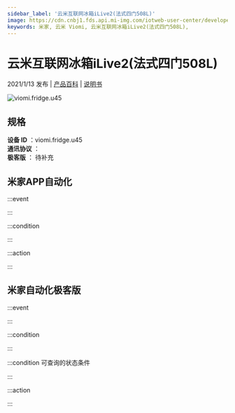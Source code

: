 ```yaml
---
sidebar_label: '云米互联网冰箱iLive2(法式四门508L)'
image: https://cdn.cnbj1.fds.api.mi-img.com/iotweb-user-center/developer_1679048995148cFqtWhLd.png?GalaxyAccessKeyId=AKVGLQWBOVIRQ3XLEW&Expires=9223372036854775807&Signature=aCI5/7nEwxbe+ABjW31g13yh7nk=
keywords: 米家, 云米 Viomi, 云米互联网冰箱iLive2(法式四门508L), 
---
```

# 云米互联网冰箱iLive2(法式四门508L)

2021/1/13 发布 | [产品百科](https://home.mi.com/webapp/content/baike/product/index.html?model=viomi.fridge.u45/) | [说明书](https://home.mi.com/views/introduction.html?model=viomi.fridge.u45&region=cn)

![viomi.fridge.u45](https://cdn.cnbj1.fds.api.mi-img.com/iotweb-user-center/developer_1679048995148cFqtWhLd.png?GalaxyAccessKeyId=AKVGLQWBOVIRQ3XLEW&Expires=9223372036854775807&Signature=aCI5/7nEwxbe+ABjW31g13yh7nk=)

## 规格  
> 
**设备 ID** ：viomi.fridge.u45  
**通讯协议** ：  
**极客版**  ： 待补充 


## 米家APP自动化  

:::event  

:::

:::condition  

:::

:::action   

:::

## 米家自动化极客版  

:::event  

:::

:::condition  

:::

:::condition 可查询的状态条件  

:::

:::action  

:::

        
